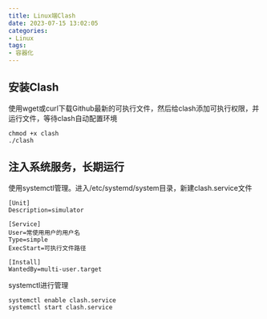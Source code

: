 ```yaml
---
title: Linux端Clash
date: 2023-07-15 13:02:05
categories:
- Linux
tags:
- 容器化
---
```



## 安装Clash

使用wget或curl下载Github最新的可执行文件，然后给clash添加可执行权限，并运行文件，等待clash自动配置环境

```shell
chmod +x clash
./clash
```

## 注入系统服务，长期运行

使用systemctl管理。进入/etc/systemd/system目录，新建clash.service文件

```service
[Unit]
Description=simulator

[Service]
User=常使用用户的用户名
Type=simple
ExecStart=可执行文件路径

[Install]
WantedBy=multi-user.target
```

systemctl进行管理

```shell
systemctl enable clash.service
systemctl start clash.service
```

